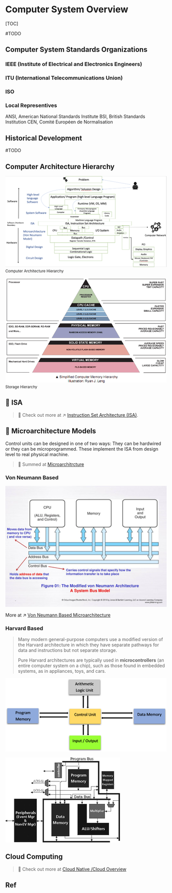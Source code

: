 # Computer System Overview

[TOC]


#TODO 

## Computer System Standards Organizations
### IEEE (Institute of Electrical and Electronics Engineers)


### ITU (International Telecommunications Union)


### ISO


### Local Representives
ANSI, American National Standards Institute
BSI, British Standards Institution
CEN, Comité Européen de Normalisation



## Historical Development

#TODO 


## Computer Architecture Hierarchy
![](../../../../../Assets/Pics/Screenshot%202023-03-01%20at%202.18.39%20PM.png)
<small>Computer Architecture Hierarchy</small>


![](../../../../../Assets/Pics/Pasted%20image%2020230301122408.png)
<small>Storage Hierarchy </small>


## 📜 ISA

> 🔗 Check out more at ↗ [Instruction Set Architecture (ISA)](../🗣️%20Instruction%20Set%20Architecture%20(ISA)/Instruction%20Set%20Architecture%20(ISA).md).


## 🗿 Microarchitecture Models
Control units can be designed in one of two ways: They can be hardwired or they can be microprogrammed. These implement the ISA from design level to real physical machine. 

> 🔗 Summed at [Microarchitrcture](Microarchitrcture.md)

### Von Neumann Based 
![](../../../../../Assets/Pics/Pasted%20image%2020230302132111.png)

More at ↗ [Von Neumann Based Microarchitecture](../🧝🏻‍♀️%20Von%20Neumann%20Based%20Microarchitecture/Von%20Neumann%20Based%20Microarchitecture.md)


### Harvard Based

> Many modern general-purpose computers use a modified version of the Harvard architecture in which they have separate pathways for data and instructions but not separate storage.
> 
> Pure Harvard architectures are typically used in **microcontrollers** (an entire computer system on a chip), such as those found in embedded systems, as in appliances, toys, and cars.


![](../../../../../Assets/Pics/Pasted%20image%2020230302132344.png)

![](../../../../../Assets/Pics/Pasted%20image%2020230302132205.png)


## Cloud Computing

> 🔗 Check out more at [Cloud Native /Cloud Overview](../../../../🌁%20Cloud%20Native/🌵%20Cloud%20Overview/Cloud%20Overview.md)



## Ref


